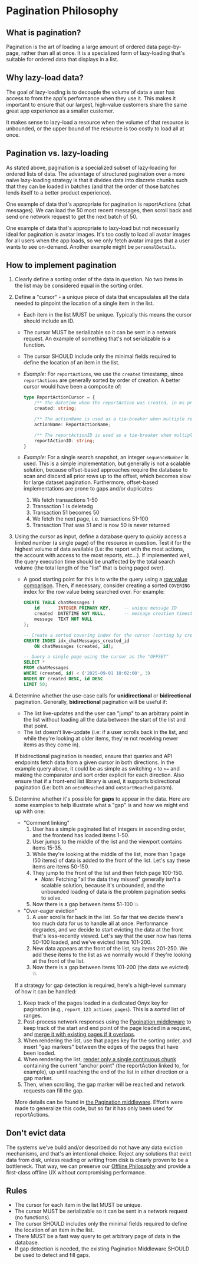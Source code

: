 # Pagination Philosophy
## What is pagination?
Pagination is the art of loading a large amount of ordered data page-by-page, rather than all at once. It is a specialized form of lazy-loading that's suitable for ordered data that displays in a list.

## Why lazy-load data?
The goal of lazy-loading is to decouple the volume of data a user has access to from the app's performance when they use it. This makes it important to ensure that our largest, high-value customers share the same great app experience as a smaller customer.

It makes sense to lazy-load a resource when the volume of that resource is unbounded, or the upper bound of the resource is too costly to load all at once.

## Pagination vs. lazy-loading
As stated above, pagination is a specialized subset of lazy-loading for ordered lists of data. The advantage of structured pagination over a more naïve lazy-loading strategy is that it divides data into discrete chunks such that they can be loaded in batches (and that the order of those batches lends itself to a better product experience).

One example of data that's appropriate for pagination is reportActions (chat messages). We can load the 50 most recent messages, then scroll back and send one network request to get the next batch of 50.

One example of data that's appropriate to lazy-load but not necessarily ideal for pagination is avatar images. It's too costly to load all avatar images for all users when the app loads, so we only fetch avatar images that a user wants to see on-demand. Another example might be `personalDetails`.

## How to implement pagination
1. Clearly define a sorting order of the data in question. No two items in the list may be considered equal in the sorting order.
2. Define a "cursor" - a unique piece of data that encapsulates all the data needed to pinpoint the location of a single item in the list.
    - Each item in the list MUST be unique. Typically this means the cursor should include an ID.
    - The cursor MUST be serializable so it can be sent in a network request. An example of something that's not serializable is a function.
    - The cursor SHOULD include only the minimal fields required to define the location of an item in the list.
    - _Example:_ For `reportActions`, we use the `created` timestamp, since `reportActions` are generally sorted by order of creation. A better cursor would have been a composite of:

        ```ts
        type ReportActionCursor = {
            /** The datetime when the reportAction was created, in ms precision. */
            created: string;

            /** The actionName is used as a tie-breaker when multiple reportActions are created in the same millisecond (i.e: CREATED actions always come first). */
            actionName: ReportActionName;

            /** The reportActionID is used as a tie-breaker when multiple reportActions of the same type are created in the same millisecond. */
            reportActionID: string;
        }
        ```

    - _Example:_ For a single search snapshot, an integer `sequenceNumber` is used. This is a simple implementation, but generally is not a scalable solution, because offset-based approaches require the database to scan and discard all prior rows up to the offset, which becomes slow for large dataset pagination. Furthermore, offset-based implementations are prone to gaps and/or duplicates:

        1. We fetch transactions 1-50
        2. Transaction 1 is deletedg
        3. Transaction 51 becomes 50
        4. We fetch the next page, i.e. transactions 51-100
        5. Transaction That was 51 and is now 50 is never returned

3. Using the cursor as input, define a database query to _quickly_ access a limited number (a single page) of the resource in question. Test it for the highest volume of data available (i.e: the report with the most actions, the account with access to the most reports, etc...). If implemented well, the query execution time should be unaffected by the total search volume (the total length of the "list" that is being paged over).
    - A good starting point for this is to write the query using a [row value comparison](https://www.sqlite.org/rowvalue.html). Then, if necessary, consider creating a sorted `COVERING` index for the row value being searched over. For example:

        ```sql
        CREATE TABLE chatMessages (
            id       INTEGER PRIMARY KEY,     -- unique message ID
            created  DATETIME NOT NULL,       -- message creation timestamp
            message  TEXT NOT NULL
        );

        -- Create a sorted covering index for the cursor (sorting by created, tie-breaking with IDs)
        CREATE INDEX idx_chatMessages_created_id
            ON chatMessages (created, id);

        -- Query a single page using the cursor as the "OFFSET"
        SELECT *
        FROM chatMessages
        WHERE (created, id) < ('2025-09-01 10:02:00', 3)
        ORDER BY created DESC, id DESC
        LIMIT 50;
        ```

4. Determine whether the use-case calls for **unidirectional** or **bidirectional** pagination. Generally, **bidirectional** pagination will be useful if:

    - The list live-updates and the user can "jump" to an arbitrary point in the list without loading all the data between the start of the list and that point.
    - The list doesn't live-update (i.e: if a user scrolls back in the list, and while they're looking at older items, they're not receiving newer items as they come in).

    If bidirectional pagination is needed, ensure that queries and API endpoints fetch data from a given cursor in both directions. In the example query above, it could be as simple as switching `<` to `>=` and making the comparator and sort order explicit for each direction. Also ensure that if a front-end list library is used, it supports bidirectional pagination (i.e: both an `onEndReached` and `onStartReached` param).

5. Determine whether it's possible for **gaps** to appear in the data. Here are some examples to help illustrate what a "gap" is and how we might end up with one:
    - "Comment linking"
        1. User has a simple paginated list of integers in ascending order, and the frontend has loaded items 1-50.
        2. User jumps to the middle of the list and the viewport contains items 15-35.
        3. While they're looking at the middle of the list, more than 1 page (50 items) of data is added to the front of the list. Let's say these items are items 50-150.
        4. They jump to the front of the list and then fetch page 100-150.
            - _Note:_ Fetching "all the data they missed" generally isn't a scalable solution, because it's unbounded, and the unbounded loading of data is the problem pagination seeks to solve.
        5. Now there is a gap between items 51-100 :boom:
    - "Over-eager eviction"
        1. A user scrolls far back in the list. So far that we decide there's too much data for us to handle all at once. Performance degrades, and we decide to start evicting the data at the front that's less-recently viewed. Let's say that the user now has items 50-100 loaded, and we've evicted items 101-200.
        2. New data appears at the front of the list, say items 201-250. We add these items to the list as we normally would if they're looking at the front of the list.
        3. Now there is a gap between items 101-200 (the data we evicted) :boom:

    If a strategy for gap detection is required, here's a high-level summary of how it can be handled:

    1. Keep track of the pages loaded in a dedicated Onyx key for pagination (e.g., `report_123_actions_pages`). This is a _sorted_ list of ranges.
    2. Post-process network responses using the [Pagination middleware](/src/libs/Middleware/Pagination.ts) to keep track of the start and end point of the page loaded in a request, and [merge it with existing pages if it overlaps](/src/libs/PaginationUtils.ts#L104).
    3. When rendering the list, use that pages key for the sorting order, and insert "gap markers" between the edges of the pages that have been loaded.
    4. When rendering the list, [render only a single continuous chunk](/src/libs/PaginationUtils.ts#L166) containing the current "anchor point" (the reportAction linked to, for example), up until reaching the end of the list in either direction or a gap marker.
    5. Then, when scrolling, the gap marker will be reached and network requests can fill the gap.

    More details can be found in [the Pagination middleware](/src/libs/Middleware/Pagination.ts). Efforts were made to generalize this code, but so far it has only been used for reportActions.

## Don't evict data
The systems we've build and/or described do not have any data eviction mechanisms, and that's an intentional choice. Reject any solutions that evict data from disk, unless reading or writing from disk is clearly proven to be a bottleneck. That way, we can preserve our [Offline Philosophy](/contributingGuides/philosophies/OFFLINE.md) and provide a first-class offline UX without compromising performance.

## Rules

- The cursor for each item in the list MUST be unique.
- The cursor MUST be serializable so it can be sent in a network request (no functions).
- The cursor SHOULD includes only the minimal fields required to define the location of an item in the list.
- There MUST be a fast way query to get arbitrary page of data in the database.
- If gap detection is needed, the existing Pagination Middleware SHOULD be used to detect and fill gaps.
